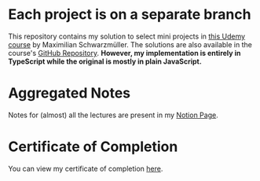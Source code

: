# Each project is on a separate branch
This repository contains my solution to select mini projects in [this Udemy course](https://www.udemy.com/course/react-the-complete-guide-incl-redux/) by Maximilian Schwarzmüller. The solutions are also available in the course's [GitHub Repository](https://github.com/academind/react-complete-guide-code.git). **However, my implementation is entirely in TypeScript while the original is mostly in plain JavaScript.**

# Aggregated Notes
Notes for (almost) all the lectures are present in my [Notion Page](https://whitenoise1213.notion.site/ReactJS-25ad1aafdf7b430ead3d0e4036b251d9).

# Certificate of Completion
You can view my certificate of completion [here](./UC-d7e7c061-af72-4f11-aa93-b245193444e4.pdf).